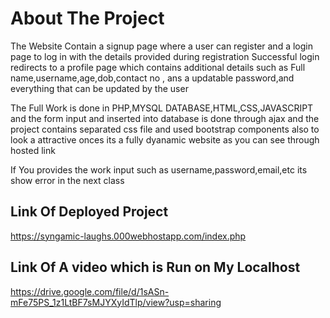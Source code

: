 # About The Project
  The Website Contain a signup page where a user can register and a login page
to log in with the details provided during registration
Successful login  redirects to a profile page which
contains additional details such as Full name,username,age,dob,contact no , ans a updatable password,and everything
that can be updated by the user

The Full Work is done in PHP,MYSQL DATABASE,HTML,CSS,JAVASCRIPT and the form input and inserted into database is done through ajax and the project contains separated css file
and used bootstrap components also to look a attractive onces its a fully dyanamic website as you can see through hosted link 

If You provides the work input such as username,password,email,etc its show error in the next class

## Link Of Deployed Project
https://syngamic-laughs.000webhostapp.com/index.php

## Link Of A video which is Run on My Localhost 
https://drive.google.com/file/d/1sASn-mFe75PS_1z1LtBF7sMJYXyIdTlp/view?usp=sharing
